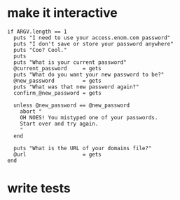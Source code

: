 # make it interactive
    if ARGV.length == 1
      puts "I need to use your access.enom.com password"
      puts "I don't save or store your password anywhere"
      puts "Coo? Cool."
      puts
      puts "What is your current password"
      @current_password     = gets
      puts "What do you want your new password to be?"
      @new_password         = gets
      puts "What was that new password again?"
      confirm_@new_password = gets
   
      unless @new_password == @new_password
        abort "
        OH NOES! You mistyped one of your passwords.
        Start over and try again.
        "
      end
   
      puts "What is the URL of your domains file?"
      @url                  = gets
    end

# write tests
